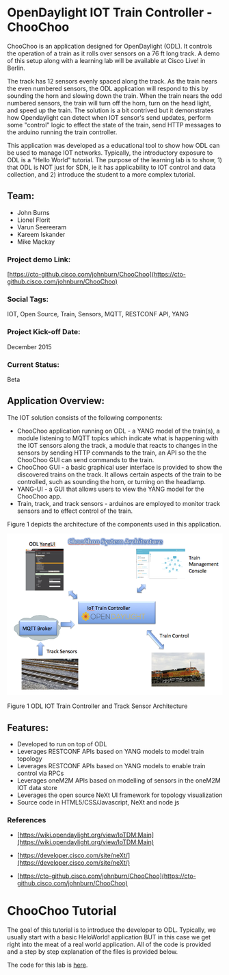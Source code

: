 # OpenDaylight IOT Train Controller - ChooChoo

ChooChoo is an application designed for OpenDaylight (ODL). It controls the operation of a train as it rolls over sensors on
a 76 ft long track. A demo of this setup along with a learning lab will be available at Cisco Live! in Berlin.

The track has 12 sensors evenly spaced along the track. As the train nears the even numbered sensors, the ODL application
will respond to this by sounding the horn and slowing down the train.  When the train nears the odd numbered sensors, the
train will turn off the horn, turn on the head light, and speed up the train.  The solution is a bit contrived but it 
demonstrates how Opendaylight can detect when IOT sensor's send updates, perform some "control" logic to effect the state
of the train, send HTTP messages to the arduino running the train controller.

This application was developed as a educational tool to show how ODL can be used to manage IOT networks.  Typically, the
introductory exposure to ODL is a "Hello World" tutorial.  The purpose of the learning lab is to show, 1) that
ODL is NOT just for SDN, ie it has applicability to IOT control and data collection, and 2) introduce the student
to a more complex tutorial.

## Team:

- John Burns
- Lionel Florit
- Varun Seereeram
- Kareem Iskander
- Mike Mackay

### Project demo Link:

[https://cto-github.cisco.com/johnburn/ChooChoo](https://cto-github.cisco.com/johnburn/ChooChoo)

### Social Tags:

IOT, Open Source, Train, Sensors, MQTT, RESTCONF API, YANG

### Project Kick-off Date:

December 2015

### Current Status:

Beta

## Application Overview:

The IOT solution consists of the following components:
 - ChooChoo application running on ODL - a YANG model of the train(s), a module listening to MQTT topics which indicate what
is happening with the IOT sensors along the track, a module that reacts to changes in the sensors by sending HTTP commands
to the train, an API so the the ChooChoo GUI can send commands to the train.
 - ChooChoo GUI - a basic graphical user interface is provided to show the discovered trains on the track.  It allows certain aspects of the train to be controlled, such as sounding the horn, or turning on the headlamp.
 - YANG-UI - a GUI that allows users to view the YANG model for the ChooChoo app.
 - Train, track, and track sensors - arduinos are employed to monitor track sensors and to effect control of the train.

Figure 1 depicts the architecture of the components used in this application.

![](media/image1.png)

 Figure 1 ODL IOT Train Controller and Track Sensor Architecture


## Features:

- Developed to run on top of ODL
- Leverages RESTCONF APIs based on YANG models to model train topology
- Leverages RESTCONF APIs based on YANG models to enable train control via RPCs
- Leverages oneM2M APIs based on modelling of sensors in the oneM2M IOT data store
- Leverages the open source NeXt UI framework for topology visualization
- Source code in HTML5/CSS/Javascript, NeXt and node js

### References

- [https://wiki.opendaylight.org/view/IoTDM:Main](https://wiki.opendaylight.org/view/IoTDM:Main)

- [https://developer.cisco.com/site/neXt/](https://developer.cisco.com/site/neXt/)

- [https://cto-github.cisco.com/johnburn/ChooChoo](https://cto-github.cisco.com/johnburn/ChooChoo)

# ChooChoo Tutorial

The goal of this tutorial is to introduce the developer to ODL.  Typically, we usually start with a basic
HeloWorld! application BUT in this case we get right into the meat of a real world application.  All of the code is provided
and a step by step explanation of the files is provided below.

The code for this lab is [here](https://cto-github.cisco.com/johnburn/ChooChoo).

